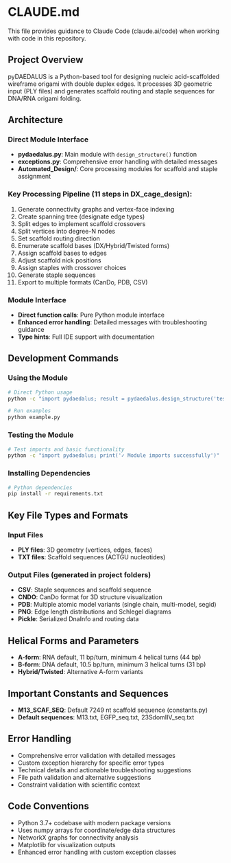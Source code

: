 # CLAUDE.md

This file provides guidance to Claude Code (claude.ai/code) when working with code in this repository.

## Project Overview

pyDAEDALUS is a Python-based tool for designing nucleic acid-scaffolded wireframe origami with double duplex edges. It processes 3D geometric input (PLY files) and generates scaffold routing and staple sequences for DNA/RNA origami folding.

## Architecture

### Direct Module Interface
- **pydaedalus.py**: Main module with `design_structure()` function
- **exceptions.py**: Comprehensive error handling with detailed messages
- **Automated_Design/**: Core processing modules for scaffold and staple assignment

### Key Processing Pipeline (11 steps in DX_cage_design):
1. Generate connectivity graphs and vertex-face indexing
2. Create spanning tree (designate edge types)
3. Split edges to implement scaffold crossovers
4. Split vertices into degree-N nodes
5. Set scaffold routing direction
6. Enumerate scaffold bases (DX/Hybrid/Twisted forms)
7. Assign scaffold bases to edges
8. Adjust scaffold nick positions
9. Assign staples with crossover choices
10. Generate staple sequences
11. Export to multiple formats (CanDo, PDB, CSV)

### Module Interface
- **Direct function calls**: Pure Python module interface
- **Enhanced error handling**: Detailed messages with troubleshooting guidance
- **Type hints**: Full IDE support with documentation

## Development Commands

### Using the Module
```bash
# Direct Python usage
python -c "import pydaedalus; result = pydaedalus.design_structure('test', 'tet.ply')"

# Run examples
python example.py
```

### Testing the Module
```bash
# Test imports and basic functionality
python -c "import pydaedalus; print('✓ Module imports successfully')"
```

### Installing Dependencies
```bash
# Python dependencies
pip install -r requirements.txt
```

## Key File Types and Formats

### Input Files
- **PLY files**: 3D geometry (vertices, edges, faces)
- **TXT files**: Scaffold sequences (ACTGU nucleotides)

### Output Files (generated in project folders)
- **CSV**: Staple sequences and scaffold sequence
- **CNDO**: CanDo format for 3D structure visualization
- **PDB**: Multiple atomic model variants (single chain, multi-model, segid)
- **PNG**: Edge length distributions and Schlegel diagrams
- **Pickle**: Serialized DnaInfo and routing data

## Helical Forms and Parameters
- **A-form**: RNA default, 11 bp/turn, minimum 4 helical turns (44 bp)
- **B-form**: DNA default, 10.5 bp/turn, minimum 3 helical turns (31 bp)
- **Hybrid/Twisted**: Alternative A-form variants

## Important Constants and Sequences
- **M13_SCAF_SEQ**: Default 7249 nt scaffold sequence (constants.py)
- **Default sequences**: M13.txt, EGFP_seq.txt, 23SdomIIV_seq.txt

## Error Handling
- Comprehensive error validation with detailed messages
- Custom exception hierarchy for specific error types
- Technical details and actionable troubleshooting suggestions
- File path validation and alternative suggestions
- Constraint validation with scientific context

## Code Conventions
- Python 3.7+ codebase with modern package versions
- Uses numpy arrays for coordinate/edge data structures
- NetworkX graphs for connectivity analysis
- Matplotlib for visualization outputs
- Enhanced error handling with custom exception classes
